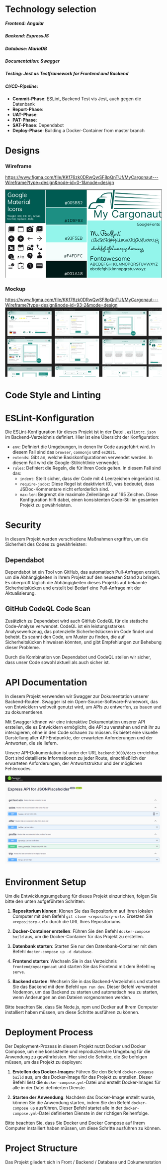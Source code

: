 # Technology selection
##### **Frontend**: Angular
##### **Backend**: ExpressJS
##### **Database**: MariaDB
##### **Documentation**: Swagger
##### **Testing**: Jest as Testframework for Frontend and Backend
##### **CI/CD-Pipeline**:
* **Commit-Phase**: ESLint, Backend Test vis Jest, auch gegen die Datenbank
* **Report-Phase**: 
* **UAT-Phase**:
* **PAT-Phase**: 
* **SAT-Phase**: Dependabot
* **Deploy-Phase**: Building a Docker-Container from master branch

# Designs
### Wireframe

 https://www.figma.com/file/KKf76zk0DRwQwSF8pQnTUf/MyCargonaut---Wireframe?type=design&node-id=0-1&mode=design

![img.png](images/Wireframe.png)

### Mockup
https://www.figma.com/file/KKf76zk0DRwQwSF8pQnTUf/MyCargonaut---Wireframe?type=design&node-id=93-2&mode=design
![img.png](images/Mockup.png)

# Code Style and Linting
# ESLint-Konfiguration

Die ESLint-Konfiguration für dieses Projekt ist in der Datei `.eslintrc.json` im Backend-Verzeichnis definiert. Hier ist eine Übersicht der Konfiguration:

- `env`: Definiert die Umgebungen, in denen Ihr Code ausgeführt wird. In diesem Fall sind das `browser`, `commonjs` und `es2021`.
- `extends`: Gibt an, welche Basiskonfigurationen verwendet werden. In diesem Fall wird die Google-Stilrichtlinie verwendet.
- `rules`: Definiert die Regeln, die für Ihren Code gelten. In diesem Fall sind das:
    - `indent`: Stellt sicher, dass der Code mit 4 Leerzeichen eingerückt ist.
    - `require-jsdoc`: Diese Regel ist deaktiviert (0), was bedeutet, dass JSDoc-Kommentare nicht erforderlich sind.
    - `max-len`: Begrenzt die maximale Zeilenlänge auf 165 Zeichen.
Diese Konfiguration hilft dabei, einen konsistenten Code-Stil im gesamten Projekt zu gewährleisten.

# Security
In diesem Projekt werden verschiedene Maßnahmen ergriffen, um die Sicherheit des Codes zu gewährleisten:

## Dependabot
Dependabot ist ein Tool von GitHub, das automatisch Pull-Anfragen erstellt, um die Abhängigkeiten in Ihrem Projekt auf den neuesten Stand zu bringen. Es überprüft täglich die Abhängigkeiten dieses Projekts auf bekannte Sicherheitslücken und erstellt bei Bedarf eine Pull-Anfrage mit der Aktualisierung.

## GitHub CodeQL Code Scan
Zusätzlich zu Dependabot wird auch GitHub CodeQL für die statische Code-Analyse verwendet. CodeQL ist ein leistungsstarkes Analysewerkzeug, das potenzielle Sicherheitslücken im Code findet und behebt. Es scannt den Code, um Muster zu finden, die auf Sicherheitslücken hinweisen könnten, und gibt Empfehlungen zur Behebung dieser Probleme.

Durch die Kombination von Dependabot und CodeQL stellen wir sicher, dass unser Code sowohl aktuell als auch sicher ist.

# 


# API Documentation
In diesem Projekt verwenden wir Swagger zur Dokumentation unserer Backend-Routen. Swagger ist ein Open-Source-Software-Framework, das von Entwicklern weltweit genutzt wird, um APIs zu entwerfen, zu bauen und zu dokumentieren.

Mit Swagger können wir eine interaktive Dokumentation unserer API erstellen, die es Entwicklern ermöglicht, die API zu verstehen und mit ihr zu interagieren, ohne in den Code schauen zu müssen. Es bietet eine visuelle Darstellung aller API-Endpunkte, der erwarteten Anforderungen und der Antworten, die sie liefern.

Unsere API-Dokumentation ist unter der URL `backend:3000/docs` erreichbar. Dort sind detaillierte Informationen zu jeder Route, einschließlich der erwarteten Anforderungen, der Antwortstruktur und der möglichen Fehlercodes.

![img.png](images/Swagger_API_DOC.png)

# Environment Setup
Um die Entwicklungsumgebung für dieses Projekt einzurichten, folgen Sie bitte den unten aufgeführten Schritten:

1. **Repositorium klonen**: Klonen Sie das Repositorium auf Ihren lokalen Computer mit dem Befehl `git clone <repository-url>`. Ersetzen Sie `<repository-url>` durch die URL Ihres Repositoriums.

2. **Docker-Container erstellen**: Führen Sie den Befehl `docker-compose build` aus, um die Docker-Container für das Projekt zu erstellen.

3. **Datenbank starten**: Starten Sie nur den Datenbank-Container mit dem Befehl `docker-compose up -d database`.

4. **Frontend starten**: Wechseln Sie in das Verzeichnis `frontend/mycargonaut` und starten Sie das Frontend mit dem Befehl `ng serve`.

5. **Backend starten**: Wechseln Sie in das Backend-Verzeichnis und starten Sie das Backend mit dem Befehl `npm run dev`. Dieser Befehl verwendet Nodemon, um das Backend zu starten und automatisch neu zu starten, wenn Änderungen an den Dateien vorgenommen werden.

Bitte beachten Sie, dass Sie Node.js, npm und Docker auf Ihrem Computer installiert haben müssen, um diese Schritte ausführen zu können.

# Deployment Process

Der Deployment-Prozess in diesem Projekt nutzt Docker und Docker Compose, um eine konsistente und reproduzierbare Umgebung für die Anwendung zu gewährleisten. Hier sind die Schritte, die Sie befolgen müssen, um das Projekt zu deployen:

1. **Erstellen des Docker-Images**: Führen Sie den Befehl `docker-compose build` aus, um das Docker-Image für das Projekt zu erstellen. Dieser Befehl liest die `docker-compose.yml`-Datei und erstellt Docker-Images für alle in der Datei definierten Dienste.

2. **Starten der Anwendung**: Nachdem das Docker-Image erstellt wurde, können Sie die Anwendung starten, indem Sie den Befehl `docker-compose up` ausführen. Dieser Befehl startet alle in der `docker-compose.yml`-Datei definierten Dienste in der richtigen Reihenfolge.

Bitte beachten Sie, dass Sie Docker und Docker Compose auf Ihrem Computer installiert haben müssen, um diese Schritte ausführen zu können.

# Project Structure
Das Projekt gliedert sich in Front / Backend / Database und Dokumenatation
